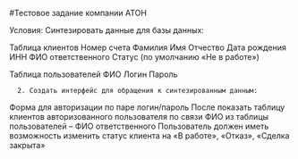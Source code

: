 #Тестовое задание компании АТОН

Условия:
Синтезировать данные для базы данных:

Таблица клиентов
Номер счета
Фамилия
Имя
Отчество
Дата рождения
ИНН
ФИО ответственного
Статус (по умолчанию «Не в работе»)


Таблица пользователей
ФИО
Логин
Пароль


      2. Создать интерфейс для обращения к синтезированным данным:
Форма для авторизации по паре логин/пароль
После показать таблицу клиентов авторизованного
пользователя по связи ФИО из таблицы пользователей – ФИО
ответственного
Пользователь должен иметь возможность изменить статус
клиента на «В работе», «Отказ», «Сделка закрыта»
